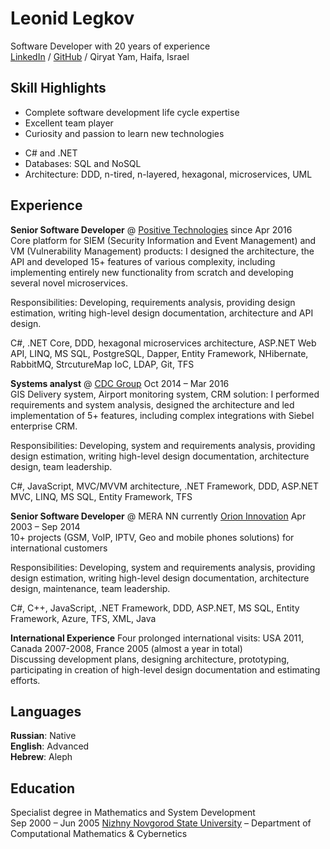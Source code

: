 # Leonid Legkov

Software Developer with 20 years of experience \
[LinkedIn](https://www.linkedin.com/in/leonid-legkov-0a62299) / [GitHub](https://github.com/leonid-legkov) / Qiryat Yam, Haifa, Israel

## Skill Highlights
 - Complete software development life cycle expertise
 - Excellent team player
 - Curiosity and passion to learn new technologies

 + C# and .NET
 + Databases: SQL and NoSQL
 + Architecture: DDD, n-tired, n-layered, hexagonal, microservices, UML

## Experience
**Senior Software Developer** @ [Positive Technologies](https://www.ptsecurity.com/) since Apr 2016 \
Core platform for SIEM (Security Information and Event Management) and VM (Vulnerability Management) products: I designed the architecture, the API and developed 15+ features of various complexity, including implementing entirely new functionality from scratch and developing several novel microservices.

Responsibilities: Developing, requirements analysis, providing design estimation, writing high-level design documentation, architecture and API design.

C#, .NET Core,  DDD, hexagonal microservices architecture, ASP.NET Web API, LINQ, MS SQL, PostgreSQL, Dapper, Entity Framework, NHibernate, RabbitMQ, StrcutureMap IoC, LDAP, Git, TFS

**Systems analyst** @ [CDC Group](https://www.cdc.ru/) Oct 2014 – Mar 2016 \
GIS Delivery system, Airport monitoring system, CRM solution: I performed requirements and system analysis, designed the architecture and led implementation of 5+ features, including complex integrations with Siebel enterprise CRM.

Responsibilities: Developing, system and requirements analysis, providing design estimation, writing high-level design documentation, architecture design, team leadership.

C#, JavaScript, MVC/MVVM architecture, .NET Framework, DDD, ASP.NET MVC, LINQ, MS SQL, Entity Framework, TFS

**Senior Software Developer** @ MERA NN currently [Orion Innovation](https://www.orioninc.com/) Apr 2003 – Sep 2014 \
10+ projects (GSM, VoIP, IPTV, Geo and mobile phones solutions) for international customers

Responsibilities: Developing, system and requirements analysis, providing design estimation, writing high-level design documentation, architecture design, maintenance, team leadership.

C#, C++, JavaScript, .NET Framework, DDD, ASP.NET, MS SQL, Entity Framework, Azure, TFS, XML, Java

**International Experience** Four prolonged international visits: USA 2011, Canada 2007-2008, France 2005 (almost a year in total) \
Discussing development plans, designing architecture, prototyping, participating in creation of high-level design documentation and estimating efforts.

## Languages
**Russian**: Native \
**English**: Advanced \
**Hebrew**: Aleph
 
## Education
 Specialist degree in Mathematics and System Development \
 Sep 2000 – Jun 2005 [Nizhny Novgorod State University](http://eng.unn.ru/) – Department of Computational Mathematics & Cybernetics
